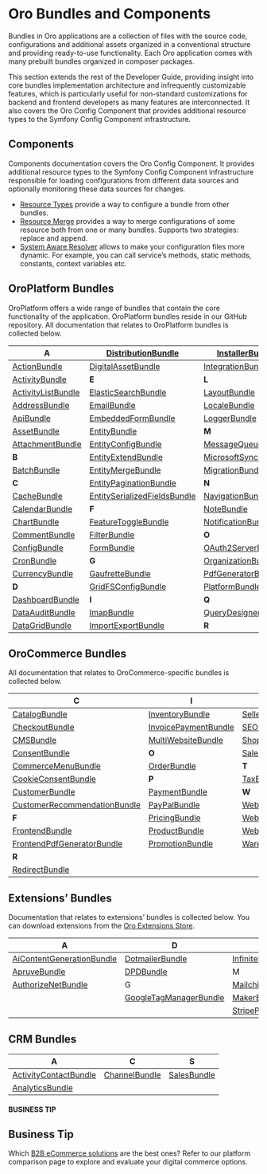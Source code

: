 <!-- meta: description = A list of Oro application bundles -->

<a id="bundle-docs"></a>

# Oro Bundles and Components

Bundles in Oro applications are a collection of files with the source code, configurations and additional assets organized in a conventional structure and providing ready-to-use functionality. Each Oro application comes with many prebuilt bundles organized in composer packages.

This section extends the rest of the Developer Guide, providing insight into core bundles implementation architecture and infrequently customizable features, which is particularly useful for non-standard customizations for backend and frontend developers as many features are interconnected. It also covers the Oro Config Component that provides additional resource types to the Symfony Config Component infrastructure.

## Components

Components documentation covers the Oro Config Component. It provides additional resource types to the Symfony Config Component infrastructure responsible for loading configurations from different data sources and optionally monitoring these data sources for changes.

* [Resource Types](components/cumulative-resources.md#dev-components-cumulative-resources) provide a way to configure a bundle from other bundles.
* [Resource Merge](components/configuration-merger.md#dev-components-configuration-merger) provides a way to merge configurations of some resource both from one or many bundles. Supports two strategies: replace and append.
* [System Aware Resolver](components/system-aware-resolver.md#dev-components-system-aware-resolver) allows to make your configuration files more dynamic. For example, you can call service’s methods, static methods, constants, context variables etc.

<a id="bundle-docs-platform"></a>

## OroPlatform Bundles

OroPlatform offers a wide range of bundles that contain the core functionality of the application. OroPlatform bundles reside in our GitHub repository. All documentation that relates to OroPlatform bundles is collected below.

| **A**                                                                                                | [DistributionBundle](platform/DistributionBundle/index.md#bundle-docs-platform-distribution-bundle)                          | [InstallerBundle](platform/InstallerBundle/index.md#bundle-docs-platform-installer-bundle)              | [RedisConfigBundle](platform/RedisConfigBundle/index.md#bundle-docs-platform-redis-bundle)              |
|------------------------------------------------------------------------------------------------------|------------------------------------------------------------------------------------------------------------------------------|---------------------------------------------------------------------------------------------------------|---------------------------------------------------------------------------------------------------------|
| [ActionBundle](platform/ActionBundle/index.md#bundle-docs-platform-action-bundle)                    | [DigitalAssetBundle](platform/DigitalAssetBundle/index.md#bundle-docs-platform-dam)                                          | [IntegrationBundle](platform/IntegrationBundle/index.md#bundle-docs-platform-integration-bundle)        | [ReportBundle](platform/ReportBundle/index.md#bundle-docs-platform-report-bundle)                       |
| [ActivityBundle](platform/ActivityBundle/index.md#bundle-docs-platform-activity-bundle)              | **E**                                                                                                                        | **L**                                                                                                   | **S**                                                                                                   |
| [ActivityListBundle](platform/ActivityListBundle/index.md#bundle-docs-platform-activity-list-bundle) | [ElasticSearchBundle](platform/ElasticSearchBundle/index.md#bundle-docs-platform-elastic-search-bundle)                      | [LayoutBundle](platform/LayoutBundle/index.md#bundle-docs-platform-layout-bundle)                       | [ScopeBundle](platform/ScopeBundle/index.md#bundle-docs-platform-scope-bundle)                          |
| [AddressBundle](platform/AddressBundle/index.md#bundle-docs-platform-address-bundle)                 | [EmailBundle](platform/EmailBundle/index.md#bundle-docs-platform-email-bundle)                                               | [LocaleBundle](platform/LocaleBundle/index.md#bundle-docs-platform-locale-bundle)                       | [SearchBundle](platform/SearchBundle/index.md#bundle-docs-platform-search-bundle)                       |
| [ApiBundle](platform/ApiBundle/index.md#bundle-docs-platform-api-bundle)                             | [EmbeddedFormBundle](platform/EmbeddedFormBundle/index.md#bundle-docs-platform-embedded-form-bundle)                         | [LoggerBundle](platform/LoggerBundle/index.md#bundle-docs-platform-logger-bundle)                       | [SecurityBundle](platform/SecurityBundle/index.md#bundle-docs-platform-security-bundle)                 |
| [AssetBundle](platform/AssetBundle/index.md#bundle-docs-platform-asset-bundle)                       | [EntityBundle](platform/EntityBundle/index.md#bundle-docs-platform-entity-bundle)                                            | **M**                                                                                                   | [SegmentBundle](platform/SegmentBundle/index.md#bundle-docs-platform-segment-bundle)                    |
| [AttachmentBundle](platform/AttachmentBundle/index.md#bundle-docs-platform-attachment-bundle)        | [EntityConfigBundle](platform/EntityConfigBundle/index.md#bundle-docs-platform-entity-config-bundle)                         | [MessageQueueBundle](platform/MessageQueueBundle/index.md#bundle-docs-platform-message-queue-bundle)    | [SidebarBundle](platform/SidebarBundle/index.md#bundle-docs-platform-sidebar-bundle)                    |
| **B**                                                                                                | [EntityExtendBundle](platform/EntityExtendBundle/index.md#bundle-docs-platform-entity-extend-bundle)                         | [MicrosoftSyncBundle](platform/MicrosoftSyncBundle/index.md#bundle-docs-platform-microsoft-sync-bundle) | [SyncBundle](platform/SyncBundle/index.md#bundle-docs-platform-sync-bundle)                             |
| [BatchBundle](platform/BatchBundle/index.md#bundle-docs-platform-batch-bundle)                       | [EntityMergeBundle](platform/EntityMergeBundle/index.md#bundle-docs-platform-entity-merge-bundle)                            | [MigrationBundle](platform/MigrationBundle/index.md#bundle-docs-platform-migration-bundle)              | **T**                                                                                                   |
| **C**                                                                                                | [EntityPaginationBundle](platform/EntityPaginationBundle/index.md#bundle-docs-platform-entity-pagination-bundle)             | **N**                                                                                                   | [TagBundle](platform/TagBundle/index.md#bundle-docs-platform-tag-bundle)                                |
| [CacheBundle](platform/CacheBundle/index.md#bundle-docs-platform-cache-bundle)                       | [EntitySerializedFieldsBundle](platform/EntitySerializedFieldsBundle/index.md#bundle-docs-platform-entity-serialized-bundle) | [NavigationBundle](platform/NavigationBundle/index.md#bundle-docs-platform-navigation-bundle)           | [TestFrameworkBundle](platform/TestFrameworkBundle/index.md#bundle-docs-platform-test-framework-bundle) |
| [CalendarBundle](platform/CalendarBundle/index.md#bundle-docs-platform-calendar-bundle)              | **F**                                                                                                                        | [NoteBundle](platform/NoteBundle/index.md#bundle-docs-platform-note-bundle)                             | [ThemeBundle](platform/ThemeBundle/index.md#bundle-docs-platform-theme-bundle)                          |
| [ChartBundle](platform/ChartBundle/index.md#bundle-docs-platform-chart-bundle)                       | [FeatureToggleBundle](platform/FeatureToggleBundle/index.md#bundle-docs-platform-feature-toggle-bundle)                      | [NotificationBundle](platform/NotificationBundle/index.md#bundle-docs-platform-notification-bundle)     | [TranslationBundle](platform/TranslationBundle/index.md#bundle-docs-platform-translation-bundle)        |
| [CommentBundle](platform/CommentBundle/index.md#bundle-docs-platform-comment-bundle)                 | [FilterBundle](platform/FilterBundle/index.md#bundle-docs-platform-filter-bundle)                                            | **O**                                                                                                   | [TwigInspectorBundle](platform/TwigInspectorBundle/index.md#bundle-docs-platform-twig-inspector-bundle) |
| [ConfigBundle](platform/ConfigBundle/index.md#bundle-docs-platform-checkout-bundle)                  | [FormBundle](platform/FormBundle/index.md#bundle-docs-platform-form-bundle)                                                  | [OAuth2ServerBundle](platform/OAuth2ServerBundle/index.md#bundle-docs-platform-oauth2-server-bundle)    | **U**                                                                                                   |
| [CronBundle](platform/CronBundle/index.md#bundle-docs-platform-cron-bundle)                          | **G**                                                                                                                        | [OrganizationBundle](platform/OrganizationBundle/index.md#bundle-docs-platform-organization-bundle)     | [UIBundle](platform/UIBundle/index.md#bundle-docs-platform-ui-bundle)                                   |
| [CurrencyBundle](platform/CurrencyBundle/index.md#bundle-docs-platform-currency-bundle)              | [GaufretteBundle](platform/GaufretteBundle/index.md#bundle-docs-platform-gaufrette-bundle)                                   | [PdfGeneratorBundle](platform/PdfGeneratorBundle/index.md#bundle-docs-platform-pdf-generator-bundle)    | **W**                                                                                                   |
| **D**                                                                                                | [GridFSConfigBundle](platform/GridFSConfigBundle/index.md#bundle-docs-platform-gridfs-config-bundle)                         | [PlatformBundle](platform/PlatformBundle/index.md#bundle-docs-platform-platform-bundle)                 | [WindowsBundle](platform/WindowsBundle/index.md#bundle-docs-platform-windows-bundle)                    |
| [DashboardBundle](platform/DashboardBundle/index.md#bundle-docs-platform-dashboard-bundle)           | **I**                                                                                                                        | **Q**                                                                                                   | [WorkflowBundle](platform/WorkflowBundle/index.md#bundle-docs-platform-workflow-bundle)                 |
| [DataAuditBundle](platform/DataAuditBundle/index.md#bundle-docs-platform-data-audit)                 | [ImapBundle](platform/ImapBundle/index.md#bundle-docs-platform-imap-bundle)                                                  | [QueryDesignerBundle](platform/QueryDesignerBundle/index.md#bundle-docs-platform-query-designer-bundle) |                                                                                                         |
| [DataGridBundle](platform/DataGridBundle/index.md#bundle-docs-platform-datagrid)                     | [ImportExportBundle](platform/ImportExportBundle/index.md#bundle-docs-platform-import-export-bundle)                         | **R**                                                                                                   |                                                                                                         |

<a id="bundle-docs-commerce"></a>

## OroCommerce Bundles

All documentation that relates to OroCommerce-specific bundles is collected below.

| **C**                                                                                                                         | **I**                                                                                                      | **S**                                                                                                                         |
|-------------------------------------------------------------------------------------------------------------------------------|------------------------------------------------------------------------------------------------------------|-------------------------------------------------------------------------------------------------------------------------------|
| [CatalogBundle](commerce/CatalogBundle/index.md#bundle-docs-commerce-catalog-bundle)                                          | [InventoryBundle](commerce/InventoryBundle/index.md#bundle-docs-commerce-inventory-bundle)                 | [SellerDashboardBundle](commerce/SellerDashboardBundle/index.md#bundle-docs-commerce-seller-dashboard-bundle)                 |
| [CheckoutBundle](commerce/CheckoutBundle/index.md#bundle-docs-commerce-checkout-bundle)                                       | [InvoicePaymentBundle](commerce/InvoicePaymentBundle/index.md#bundle-docs-commerce-invoice-payment-bundle) | [SEOBundle](commerce/SEOBundle/index.md#bundle-docs-commerce-seo-bundle)                                                      |
| [CMSBundle](commerce/CMSBundle/index.md#bundle-docs-commerce-cms-bundle)                                                      | [MultiWebsiteBundle](commerce/MultiWebsiteBundle/index.md#bundle-docs-commerce-multi-website-bundle)       | [ShoppingListBundle](commerce/ShoppingListBundle/index.md#bundle-docs-commerce-shopping-list-bundle)                          |
| [ConsentBundle](commerce/ConsentBundle/index.md#bundle-docs-commerce-consent-bundle)                                          | **O**                                                                                                      | [SalesFrontendBundle](commerce/SalesFrontendBundle/index.md#bundle-docs-commerce-sales-frontend-bundle)                       |
| [CommerceMenuBundle](commerce/CommerceMenuBundle/index.md#bundle-docs-commerce-commerce-menu-bundle)                          | [OrderBundle](commerce/OrderBundle/index.md#bundle-docs-commerce-order-bundle)                             | **T**                                                                                                                         |
| [CookieConsentBundle](commerce/CookieConsentBundle/index.md#bundle-docs-commerce-cookie-consent-bundle)                       | **P**                                                                                                      | [TaxBundle](commerce/TaxBundle/index.md#bundle-docs-commerce-tax-bundle)                                                      |
| [CustomerBundle](commerce/CustomerBundle/index.md#bundle-docs-commerce-customer-portal-customer-bundle)                       | [PaymentBundle](commerce/PaymentBundle/index.md#bundle-docs-commerce-payment-bundle)                       | **W**                                                                                                                         |
| [CustomerRecommendationBundle](commerce/CustomerRecommendationBundle/index.md#bundles-commerce-customer-recommendation)       | [PayPalBundle](commerce/PayPalBundle/index.md#bundle-docs-commerce-paypal-bundle)                          | [WebCatalogBundle](commerce/WebCatalogBundle/index.md#bundle-docs-commerce-webcatalog-bundle)                                 |
| **F**                                                                                                                         | [PricingBundle](commerce/PricingBundle/index.md#bundle-docs-commerce-pricing-bundle)                       | [WebsiteElasticSearchBundle](commerce/WebsiteElasticSearchBundle/index.md#bundle-docs-commerce-website-elastic-search-bundle) |
| [FrontendBundle](commerce/FrontendBundle/index.md#bundle-docs-commerce-customer-portal-frontend-bundle)                       | [ProductBundle](commerce/ProductBundle/index.md#bundle-docs-commerce-product-bundle)                       | [WebsiteSearchBundle](commerce/WebsiteSearchBundle/index.md#bundle-docs-commerce-website-search-bundle)                       |
| [FrontendPdfGeneratorBundle](commerce/FrontendPdfGeneratorBundle/index.md#bundle-docs-commerce-frontend-pdf-generator-bundle) | [PromotionBundle](commerce/PromotionBundle/index.md#bundle-docs-commerce-promotion-bundle)                 | [WarehouseBundle](commerce/WarehouseBundle/index.md#bundle-docs-commerce-warehouse-bundle)                                    |
| **R**                                                                                                                         |                                                                                                            |                                                                                                                               |
| [RedirectBundle](commerce/RedirectBundle/index.md#bundle-docs-commerce-redirect-bundle)                                       |                                                                                                            |                                                                                                                               |

<a id="bundle-docs-extensions"></a>

## Extensions’ Bundles

Documentation that relates to extensions’ bundles is collected below. You can download extensions from the <a href="https://extensions.oroinc.com/orocommerce/" target="_blank">Oro Extensions Store</a>.

| **A**                                                                                                                   | **D**                                                                                           | **I**                                                                                                       | **P**                                                                                                                         |
|-------------------------------------------------------------------------------------------------------------------------|-------------------------------------------------------------------------------------------------|-------------------------------------------------------------------------------------------------------------|-------------------------------------------------------------------------------------------------------------------------------|
| [AiContentGenerationBundle](extensions/AiContentGenerationBundle/index.md#bundle-docs-extensions-ai-content-generation) | [DotmailerBundle](extensions/DotmailerBundle/index.md#bundle-docs-extensions-dotdigital)        | [InfinitePayBundle](extensions/InfinitePayBundle/index.md#bundle-docs-extensions-infinitepay)               | [PaypalExpressBundle](extensions/PaypalExpressBundle/index.md#bundle-docs-extensions-paypalexpress)                           |
| [ApruveBundle](extensions/ApruveBundle/index.md#bundle-docs-extensions-apruve)                                          | [DPDBundle](extensions/DPDBundle/index.md#bundle-docs-extensions-dpd)                           | M                                                                                                           | S                                                                                                                             |
| [AuthorizeNetBundle](extensions/AuthorizeNetBundle/index.md#bundle-docs-extensions-authorizenet)                        | G                                                                                               | [MailchimpBundle](extensions/MailchimpBundle/index.md#bundle-docs-extensions-mailchimp)                     | [StripeBundle](extensions/StripeBundle/index.md#bundle-docs-extensions-stripe)                                                |
|                                                                                                                         | [GoogleTagManagerBundle](extensions/GoogleTagManagerBundle/index.md#bundle-docs-extensions-gtm) | [MakerBundle](extensions/MakerBundle/index.md#bundle-docs-extensions-maker)                                 | [StorefrontAgentBundle](extensions/StorefrontAgentBundle/commands.md#bundle-docs-extensions-storefront-agent-bundle-commands) |
|                                                                                                                         |                                                                                                 | [StripePaymentBundle](extensions/StripePaymentBundle/index.md#bundle-docs-extensions-stripe-payment-bundle) |                                                                                                                               |

## CRM Bundles

| **A**                                                                                               | **C**                                                                      | **S**                                                                |
|-----------------------------------------------------------------------------------------------------|----------------------------------------------------------------------------|----------------------------------------------------------------------|
| [ActivityContactBundle](crm/ActivityContactBundle/index.md#bundle-docs-crm-activity-contact-bundle) | [ChannelBundle](crm/ChannelBundle/index.md#bundle-docs-crm-channel-bundle) | [SalesBundle](crm/SalesBundle/index.md#bundle-docs-crm-sales-bundle) |
| [AnalyticsBundle](crm/AnalyticsBundle/index.md#bundle-docs-crm-analytics-bundle)                    |                                                                            |                                                                      |

#### BUSINESS TIP
## Business Tip

Which <a href="https://oroinc.com/b2b-ecommerce/b2b-ecommerce-comparison" target="_blank">B2B eCommerce solutions</a> are the best ones? Refer to our platform comparison page to explore and evaluate your digital commerce options.

<!-- Frontend -->
